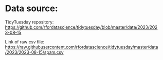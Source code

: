 # Data source:

TidyTuesday repository: https://github.com/rfordatascience/tidytuesday/blob/master/data/2023/2023-08-15

Link of raw csv file: https://raw.githubusercontent.com/rfordatascience/tidytuesday/master/data/2023/2023-08-15/spam.csv
